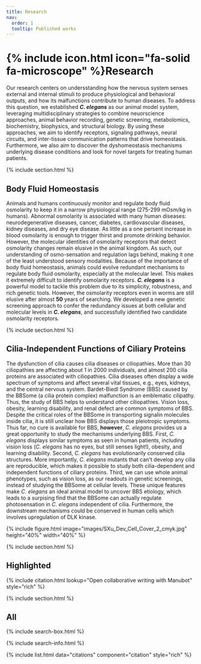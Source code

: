 ```yaml
---
title: Research
nav:
  order: 1
  tooltip: Published works
---
```


# {% include icon.html icon="fa-solid fa-microscope" %}Research

Our research centers on undersstanding how the nervous system senses external and internal stimuli to produce physiological and behavioral outputs, and how its malfunctions contribute to human diseases.  To address this question, we established ***C. elegans*** as our animal model system, leveraging multidisciplinary strategies to combine neuorscience approaches, animal behavior recording, genetic screening, metabolomics, biochemistry, biophysics, and structural biology. By using these approaches, we aim to identify receptors, signaling pathways, neural circuits, and inter-tissue communication patterns that drive homeostasis.  Furthermore, we also aim to discover the dyshomeostasis mechanisms underlying disease conditions and look for novel targets for treating human patients.

{% include section.html %}

## Body Fluid Homeostasis

Animals and humans continuously monitor and regulate body fluid osmolarity to keep it in a narrow physiological range (275-299 mOsm/kg in humans).  Abnormal osmolarity is associated with many human diseases: neurodegenerative diseases, cancer, diabetes, cardiovascular diseases, kidney diseases, and dry eye disease.  As little as a one persent increase in blood osmolarity is enough to trigger thirst and promote drinking behavior.  However, the molecular identities of osmolarity receptors that detect osmolarity changes remain elusive in the animal kingdom.  As such, our understanding of osmo-sensation and regulation lags behind, making it one of the least understood sensory modalities.  Because of the importance of body fluid homeostasis, animals could evolve redundant mechanisms to regulate body fluid osmolarity, especially at the molecular level.  This makes it extremely difficult to identify osmolarity receptors.  ***C. elegans*** is a powerful model to tackle this problem due to its simplicity, robustness, and rich genetic tools.  However, the osmolarity receptors even in worms are still elusive after almost **50** years of searching.  We developed a new genetic screening approach to confer the redundancy issues at both cellular and molecular levels in ***C. elegans***, and successfully identified two candidate osmolarity receptors.

{% include section.html %}

## Cilia-Independent Functions of Ciliary Proteins

The dysfunction of cilia causes cilia diseases or ciliopathies.  More than 30 ciliopathies are affecting about 1 in 2000 individuals, and almost 200 cilia proteins are associated with ciliopathies.  Cilia diseases often display a wide spectrum of symptoms and affect several vital tissues, e.g., eyes, kidneys, and the central nervous system.  Bardet-Biedl Syndrome (BBS) caused by the BBSome (a cilia protein complex) malfunction is an emblematic cilipathy.  Thus, the study of BBS helps to understand other ciliopathies.  Vision loss, obesity, learning disability, and renal defect are common symptoms of BBS.  Despite the critical roles of the BBSome in transporting signalin molecules inside cilia, it is still unclear how BBS displays those pleiotropic symptoms.  Thus far, no cure is available for BBS, **however**, *C. elegans* provides us a great opportunity to study the mechanisms underlying BBS.  First, *C. elegans* displays similar symptoms as seen in human patients, including vision loss (*C. elegans* has no eyes, but still senses light!), obesity, and learning disability.  Second, *C. elegans* has evolutionarily conserved cilia structures.  More importantly, *C. elegans* mutants that can't develop any cilia are reproducible, which makes it possible to study both cilia-dependent and independent functions of ciliary proteins.  Third, we can use whole animal phenotypes, such as vision loss, as our readouts in genetic screenings, instead of studying the BBSome at cellular levels.  These unique features make *C. elegans* an ideal animal model to uncover BBS etiology, which leads to a surpising find that the BBSome can actually regulate photosensation in *C. elegans* independent of cilia.  Furthermore, the downstream mechanisms could be conserved in human cells which involves upregulation of DLK kinase.

{% include figure.html 
image="images/SXu_Dev_Cell_Cover_2_cmyk.jpg" 
height="40%"
width="40%"
%}

{% include section.html %}


## Highlighted

{% include citation.html lookup="Open collaborative writing with Manubot" style="rich" %}

{% include section.html %}

## All

{% include search-box.html %}

{% include search-info.html %}

{% include list.html data="citations" component="citation" style="rich" %}
